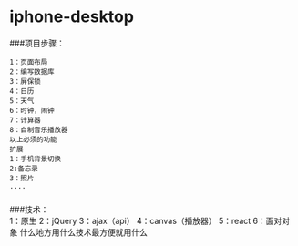 # iphone-desktop  
###项目步骤：  

	1：页面布局
	2：编写数据库
	3：屏保锁
	4：日历
	5：天气
	6：时钟，闹钟
	7：计算器
	8：自制音乐播放器
	以上必须的功能
	扩展
	1：手机背景切换
	2:备忘录
	3：照片
	....

###

###技术：  
	1：原生
	2：jQuery
	3：ajax（api）
	4：canvas（播放器）
	5：react
	6：面对对象
	什么地方用什么技术最方便就用什么



